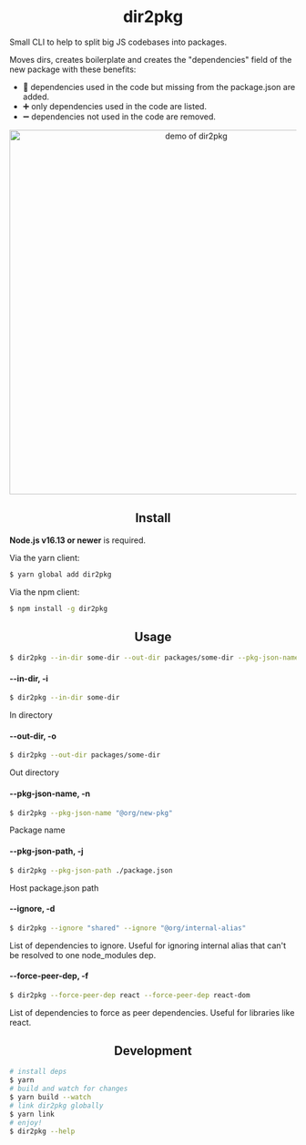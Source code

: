 <h1 align="center">dir2pkg</h1>

Small CLI to help to split big JS codebases into packages.

Moves dirs, creates boilerplate and creates the "dependencies" field of the new package with these benefits:
- 🧹 dependencies used in the code but missing from the package.json are added.
- ➕ only dependencies used in the code are listed. 
- ➖ dependencies not used in the code are removed.

<p align="center">
  <img src="https://user-images.githubusercontent.com/7464663/149623800-0db1ba41-97b6-4ccf-97bf-1550815d6ba5.gif" alt="demo of dir2pkg" width="640">
</p>

<h2 align="center">Install</h2>

**Node.js v16.13 or newer** is required.

Via the yarn client:

```bash
$ yarn global add dir2pkg
```

Via the npm client:

```bash
$ npm install -g dir2pkg
```

<h2 align="center">Usage</h2>

```bash
$ dir2pkg --in-dir some-dir --out-dir packages/some-dir --pkg-json-name "@org/new-pkg" --pkg-json-path ./package.json
```

#### --in-dir, -i

```bash
$ dir2pkg --in-dir some-dir
```

In directory

#### --out-dir, -o

```bash
$ dir2pkg --out-dir packages/some-dir
```

Out directory

#### --pkg-json-name, -n

```bash
$ dir2pkg --pkg-json-name "@org/new-pkg"
```

Package name

#### --pkg-json-path, -j

```bash
$ dir2pkg --pkg-json-path ./package.json
```

Host package.json path

#### --ignore, -d

```bash
$ dir2pkg --ignore "shared" --ignore "@org/internal-alias"
```

List of dependencies to ignore. Useful for ignoring internal alias that can't be resolved to one node_modules dep.

#### --force-peer-dep, -f

```bash
$ dir2pkg --force-peer-dep react --force-peer-dep react-dom
```

List of dependencies to force as peer dependencies. Useful for libraries like react.

<h2 align="center">Development</h2>

```bash
# install deps
$ yarn
# build and watch for changes
$ yarn build --watch
# link dir2pkg globally
$ yarn link
# enjoy!
$ dir2pkg --help
```
